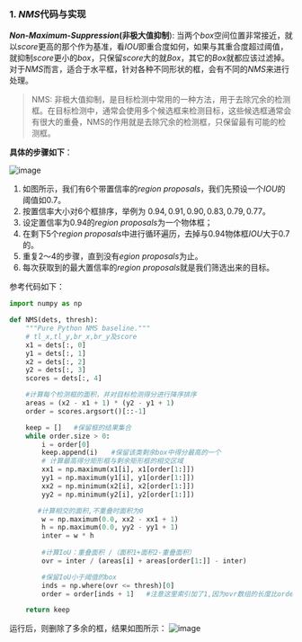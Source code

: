 ### 1. $NMS$代码与实现

**$Non$-$Maximum$-$Suppression$(非极大值抑制**): 当两个$box$空间位置非常接近，就以$score$更高的那个作为基准，看$IOU$即重合度如何，如果与其重合度超过阈值，就抑制$score$更小的$box$，只保留$score$大的就$Box$，其它的$Box$就都应该过滤掉。对于$NMS$而言，适合于水平框，针对各种不同形状的框，会有不同的$NMS$来进行处理。

> NMS: 非极大值抑制，是目标检测中常用的一种方法，用于去除冗余的检测框。在目标检测中，通常会使用多个候选框来检测目标，这些候选框通常会有很大的重叠，NMS的作用就是去除冗余的检测框，只保留最有可能的检测框。

**具体的步骤如下**：

![image](https://user-images.githubusercontent.com/47493620/119690666-78646680-be7c-11eb-8499-d757d6b7fa66.png)


1. 如图所示，我们有$6$个带置信率的$region$ $proposals$，我们先预设一个$IOU$的阈值如$0.7$。
2. 按置信率大小对$6$个框排序，举例为 $0.94, 0.91, 0.90, 0.83, 0.79, 0.77$。
3. 设定置信率为$0.94$的$region$ $proposals$为一个物体框；
4. 在剩下$5$个$region$ $proposals$中进行循环遍历，去掉与$0.94$物体框$IOU$大于$0.7$的。
5. 重复$2$～$4$的步骤，直到没有$egion$ $proposals$为止。
6. 每次获取到的最大置信率的$region$ $proposals$就是我们筛选出来的目标。

参考代码如下：

```python
import numpy as np

def NMS(dets, thresh):
    """Pure Python NMS baseline."""
    # tl_x,tl_y,br_x,br_y及score
    x1 = dets[:, 0]
    y1 = dets[:, 1]
    x2 = dets[:, 2]
    y2 = dets[:, 3]
    scores = dets[:, 4]

    #计算每个检测框的面积，并对目标检测得分进行降序排序
    areas = (x2 - x1 + 1) * (y2 - y1 + 1)
    order = scores.argsort()[::-1]

    keep = []   #保留框的结果集合
    while order.size > 0:
        i = order[0]
        keep.append(i)　　#保留该类剩余box中得分最高的一个
        # 计算最高得分矩形框与剩余矩形框的相交区域
        xx1 = np.maximum(x1[i], x1[order[1:]])
        yy1 = np.maximum(y1[i], y1[order[1:]])
        xx2 = np.minimum(x2[i], x2[order[1:]])
        yy2 = np.minimum(y2[i], y2[order[1:]])

       #计算相交的面积,不重叠时面积为0
        w = np.maximum(0.0, xx2 - xx1 + 1)
        h = np.maximum(0.0, yy2 - yy1 + 1)
        inter = w * h
        
        #计算IoU：重叠面积 /（面积1+面积2-重叠面积）
        ovr = inter / (areas[i] + areas[order[1:]] - inter)

        #保留IoU小于阈值的box
        inds = np.where(ovr <= thresh)[0]
        order = order[inds + 1]   #注意这里索引加了1,因为ovr数组的长度比order数组的长度少一个

    return keep
```

运行后，则删除了多余的框，结果如图所示：
![image](https://user-images.githubusercontent.com/47493620/119690751-8b773680-be7c-11eb-88d3-4757632e1904.png)
